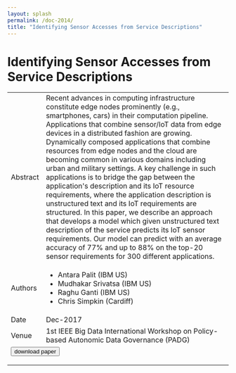 ```yaml
---
layout: splash
permalink: /doc-2014/
title: "Identifying Sensor Accesses from Service Descriptions"
---
```


# Identifying Sensor Accesses from Service Descriptions

<table>
    <tbody>
    <tr>
        <td>Abstract</td>
        <td>Recent advances in computing infrastructure constitute edge nodes prominently (e.g., smartphones, cars) in their computation pipeline. Applications that combine sensor/IoT data from edge devices in a distributed fashion are growing. Dynamically composed applications that combine resources from edge nodes and the cloud are becoming common in various domains including urban and military settings. A key challenge in such applications is to bridge the gap between the application's description and its IoT resource requirements, where the application description is unstructured text and its IoT requirements are structured. In this paper, we describe an approach that develops a model which given unstructured text description of the service predicts its IoT sensor requirements. Our model can predict with an average accuracy of 77% and up to 88% on the top-20 sensor requirements for 300 different applications.</td>
    </tr>
    <tr>
        <td>Authors</td>
        <td>
            <ul>
                <li>Antara Palit (IBM US)</li>
                <li>Mudhakar Srivatsa (IBM US)</li>
                <li>Raghu Ganti (IBM US)</li>
                <li>Chris Simpkin (Cardiff)</li>
            </ul>
        </td>
    </tr>
    <tr>
        <td>Date</td>
        <td>Dec-2017</td>
    </tr>
    <tr>
        <td>Venue</td>
        <td>1st IEEE Big Data International Workshop on Policy-based Autonomic Data Governance (PADG)</td>
    </tr>
        <tr>
            <td colspan="2">
                <form method="get" action="https://ibm.box.com/v/doc-2014-paper">
                    <button type="submit">download paper</button>
                </form>
            </td>
        </tr>
    </tbody>
</table>
